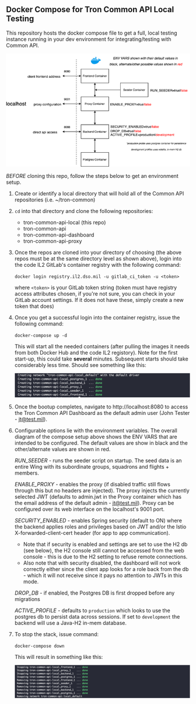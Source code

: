 ## Docker Compose for Tron Common API Local Testing

This repository hosts the docker compose file to get a full, local testing instance running
in your dev environment for integrating/testing with Common API.

![Overview](images/compose.png)

_BEFORE_ cloning this repo, follow the steps below to get an environment setup.

1. Create or identify a local directory that will hold all of the Common API repositories (i.e. ~/tron-common)

2. `cd` into that directory and clone the following repositories:
    
    + tron-common-api-local (this repo)
    + tron-common-api
    + tron-common-api-dashboard
    + tron-common-api-proxy

3. Once the repos are cloned into your directory of choosing (the above repos must be at the same directory level as shown above), login into the code IL2 GitLab's container registry with the following command:

    `docker login registry.il2.dso.mil -u gitlab_ci_token -u <token>`

    where `<token>` is your GitLab token string (token must have registry access attributes chosen, if you're not sure, you can check in your GitLab account settings.  If it does not have these, simply create a new token that does)

4. Once you get a successful login into the container registry, issue the following command:

    `docker-compose up -d`

    This will start all the needed containers (after pulling the images it needs from both Docker Hub and the code IL2 registory).  Note for the first start-up, this could take **several** minutes. Subsequent starts should take considerably less time.  Should see something like this:

    ![Image of bootup](images/started.png)

5.  Once the bootup completes, navigate to http://localhost:8080 to access the Tron Common API Dashboard as the default admin user (John Tester - jt@test.mil).  

6.  Configurable options lie with the environment variables.  The overall diagram of the compose setup above shows the ENV VARS that are intended to be configured.  The default values are show in black and the other/alternate values are shown in red.

    *RUN_SEEDER* - runs the seeder script on startup.  The seed data is an entire Wing with its subordinate groups, squadrons and flights + members.

    *ENABLE_PROXY* - enables the proxy (if disabled traffic still flows through this but no headers are injected).  The proxy injects the currently selected JWT (defaults to admin.jwt in the Proxy container which has the email address of the default admin - jt@test.mil).  Proxy can be configured over its web interface on the localhost's 9001 port.

    *SECURITY_ENABLED* - enables Spring security (default to ON) where the backend applies roles and privileges based on JWT and/or the Istio X-forwarded-client-cert header (for app to app communication).  
    
    + Note that if security is enabled and settings are set to use the H2 db (see below), the H2 console still cannot be accessed from the web console - this is due to the H2 setting to refuse remote connections.
    + Also note that with security disabled, the dashboard will not work correctly either since the client app looks for a role back from the db - which it will not receive since it pays no attention to JWTs in this mode.

    *DROP_DB* - if enabled, the Postgres DB is first dropped before any migrations

    *ACTIVE_PROFILE* - defaults to `production` which looks to use the postgres db to persist data across sessions.  If set to `development` the backend will use a Java-H2 in-mem database.


7. To stop the stack, issue command:

    `docker-compose down`

    This will result in something like this:

    ![Image of teardown](images/ended.png)